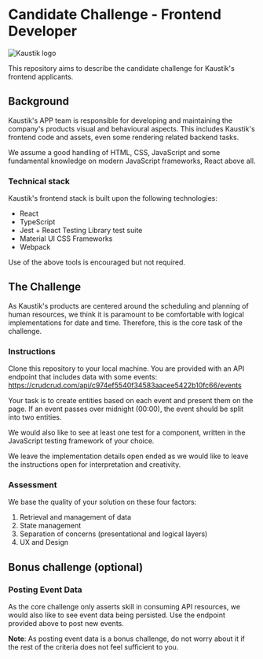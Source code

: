 # Candidate Challenge - Frontend Developer
![Kaustik logo](https://seeklogo.com/images/K/Kaustik-logo-D9A629CE32-seeklogo.com.gif)

This repository aims to describe the candidate challenge for Kaustik's frontend applicants.



## Background
Kaustik's APP team is responsible for developing and maintaining the company's products visual and behavioural aspects. This includes Kaustik's frontend code and assets, even some rendering related backend tasks.

We assume a good handling of HTML, CSS, JavaScript and some fundamental knowledge on modern JavaScript frameworks, React above all.


### Technical stack 

Kaustik's frontend stack is built upon the following technologies:

* React
* TypeScript
* Jest + React Testing Library test suite
* Material UI CSS Frameworks 
* Webpack

Use of the above tools is encouraged but not required.



## The Challenge 
As Kaustik's products are centered around the scheduling and planning of human resources, we think it is paramount to be comfortable with logical implementations for date and time. Therefore, this is the core task of the challenge.


### Instructions
Clone this repository to your local machine. You are provided with an API endpoint that includes data with some events: https://crudcrud.com/api/c974ef5540f34583aacee5422b10fc66/events

Your task is to create entities based on each event and present them on the page. If an event passes over midnight (00:00), the event should be split into two entities. 

We would also like to see at least one test for a component, written in the JavaScript testing framework of your choice.

We leave the implementation details open ended as we would like to leave the instructions open for interpretation and creativity. 


### Assessment
We base the quality of your solution on these four factors:

1. Retrieval and management of data
2. State management
3. Separation of concerns (presentational and logical layers)
4. UX and Design



## Bonus challenge (optional)

### Posting Event Data
As the core challenge only asserts skill in consuming API resources,  we would also like to see event data being persisted. Use the endpoint provided above to post new events.


**Note**: As posting event data is a bonus challenge, do not worry about it if the rest of the criteria does not feel sufficient to you.
